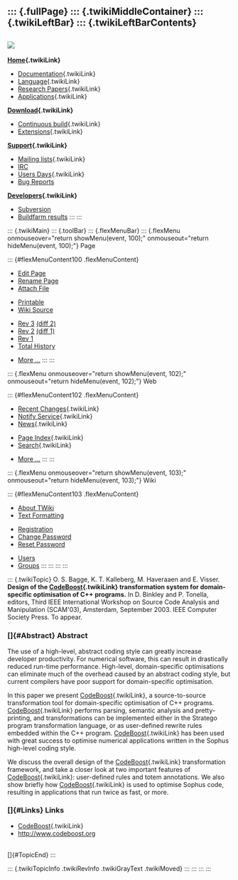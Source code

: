 ::: {.fullPage}
::: {.twikiMiddleContainer}
::: {.twikiLeftBar}
::: {.twikiLeftBarContents}
  ----------------------------------------------------------------------------------
  [![](../pub/Stratego/StrategoLogo/StrategoLogoTextlessWhite-100px.png)](WebHome)
  ----------------------------------------------------------------------------------

**[Home](WebHome){.twikiLink}**

-   [Documentation](StrategoDocumentation){.twikiLink}
-   [Language](StrategoLanguage){.twikiLink}
-   [Research Papers](StrategoPublications){.twikiLink}
-   [Applications](StrategoApplication){.twikiLink}

**[Download](StrategoDownload){.twikiLink}**

-   [Continuous build](ContinuousBuild){.twikiLink}
-   [Extensions](AdditionalPackageDownload){.twikiLink}

**[Support](StrategoSupport){.twikiLink}**

-   [Mailing lists](MailingList){.twikiLink}
-   [IRC](irc://irc.freenode.net/#stratego)
-   [Users Days](StrategoUsersDay){.twikiLink}
-   [Bug Reports](http://yellowgrass.org/project/StrategoXT)

**[Developers](StrategoDev){.twikiLink}**

-   [Subversion](https://svn.strategoxt.org/repos/StrategoXT/strategoxt/trunk)
-   [Buildfarm
    results](http://hydra.nixos.org/jobset/strategoxt/strategoxt-release/all)
:::
:::

::: {.twikiMain}
::: {.toolBar}
::: {.flexMenuBar}
::: {.flexMenu onmouseover="return showMenu(event, 100);" onmouseout="return hideMenu(event, 100);"}
Page

::: {#flexMenuContent100 .flexMenuContent}
-   [Edit
    Page](http://www.program-transformation.org/edit/Stratego/DesignOfTheCodeBoostTransformationSystem?t=1536825428)
-   [Rename
    Page](http://www.program-transformation.org/rename/Stratego/DesignOfTheCodeBoostTransformationSystem)
-   [Attach
    File](http://www.program-transformation.org/attach/Stratego/DesignOfTheCodeBoostTransformationSystem)

<!-- -->

-   [Printable](http://www.program-transformation.org/view/Stratego/DesignOfTheCodeBoostTransformationSystem?skin=print.pattern)
-   [Wiki
    Source](http://www.program-transformation.org/view/Stratego/DesignOfTheCodeBoostTransformationSystem?skin=text&raw=on&contenttype=text/plain)

<!-- -->

-   [Rev
    3](http://www.program-transformation.org/view/Stratego/DesignOfTheCodeBoostTransformationSystem?rev=1.3)
    [(diff 2)](http://www.program-transformation.org/rdiff/Stratego/DesignOfTheCodeBoostTransformationSystem?rev1=1.3&rev2=1.2)
-   [Rev
    2](http://www.program-transformation.org/view/Stratego/DesignOfTheCodeBoostTransformationSystem?rev=1.2)
    [(diff 1)](http://www.program-transformation.org/rdiff/Stratego/DesignOfTheCodeBoostTransformationSystem?rev1=1.2&rev2=1.1)
-   [Rev
    1](http://www.program-transformation.org/view/Stratego/DesignOfTheCodeBoostTransformationSystem?rev=1.1)
-   [Total
    History](http://www.program-transformation.org/rdiff/Stratego/DesignOfTheCodeBoostTransformationSystem)

<!-- -->

-   [More
    \...](http://www.program-transformation.org/oops/Stratego/DesignOfTheCodeBoostTransformationSystem?template=oopsmore&param1=1.3&param2=1.3)
:::
:::

::: {.flexMenu onmouseover="return showMenu(event, 102);" onmouseout="return hideMenu(event, 102);"}
Web

::: {#flexMenuContent102 .flexMenuContent}
-   [Recent Changes](WebChanges){.twikiLink}
-   [Notify Service](WebNotify){.twikiLink}
-   [News](WebNews){.twikiLink}

<!-- -->

-   [Page Index](WebIndex){.twikiLink}
-   [Search](WebSearch){.twikiLink}

<!-- -->

-   [More
    \...](http://www.program-transformation.org/oops/Stratego/DesignOfTheCodeBoostTransformationSystem?template=oopsmore&param1=1.3&param2=1.3)
:::
:::

::: {.flexMenu onmouseover="return showMenu(event, 103);" onmouseout="return hideMenu(event, 103);"}
Wiki

::: {#flexMenuContent103 .flexMenuContent}
-   [About
    TWiki](http://www.program-transformation.org/view/TWiki/WebHome)
-   [Text
    Formatting](http://www.program-transformation.org/view/TWiki/TextFormattingRules)

<!-- -->

-   [Registration](http://www.program-transformation.org/view/TWiki/TWikiRegistration)
-   [Change
    Password](http://www.program-transformation.org/view/TWiki/ChangePassword)
-   [Reset
    Password](http://www.program-transformation.org/view/TWiki/ResetPassword)

<!-- -->

-   [Users](http://www.program-transformation.org/view/Main/TWikiUsers)
-   [Groups](http://www.program-transformation.org/view/Main/TWikiGroups)
:::
:::
:::
:::

::: {.twikiTopic}
O. S. Bagge, K. T. Kalleberg, M. Haveraaen and E. Visser. **Design of
the [CodeBoost](CodeBoost){.twikiLink} transformation system for
domain-specific optimisation of C++ programs.** In D. Binkley and P.
Tonella, editors, Third IEEE International Workshop on Source Code
Analysis and Manipulation (SCAM\'03), Amsterdam, September 2003. IEEE
Computer Society Press. To appear.

### []{#Abstract} Abstract

The use of a high-level, abstract coding style can greatly increase
developer productivity. For numerical software, this can result in
drastically reduced run-time performance. High-level, domain-specific
optimisations can eliminate much of the overhead caused by an abstract
coding style, but current compilers have poor support for
domain-specific optimisation.

In this paper we present [CodeBoost](CodeBoost){.twikiLink}, a
source-to-source transformation tool for domain-specific optimisation of
C++ programs. [CodeBoost](CodeBoost){.twikiLink} performs parsing,
semantic analysis and pretty-printing, and transformations can be
implemented either in the Stratego program transformation language, or
as user-defined rewrite rules embedded within the C++ program.
[CodeBoost](CodeBoost){.twikiLink} has been used with great success to
optimise numerical applications written in the Sophus high-level coding
style.

We discuss the overall design of the [CodeBoost](CodeBoost){.twikiLink}
transformation framework, and take a closer look at two important
features of [CodeBoost](CodeBoost){.twikiLink}: user-defined rules and
totem annotations. We also show briefly how
[CodeBoost](CodeBoost){.twikiLink} is used to optimise Sophus code,
resulting in applications that run twice as fast, or more.

### []{#Links} Links

-   [CodeBoost](CodeBoost){.twikiLink}
-   <http://www.codeboost.org>

\
[]{#TopicEnd}
:::

::: {.twikiTopicInfo .twikiRevInfo .twikiGrayText .twikiMoved}
:::
:::
:::
:::
